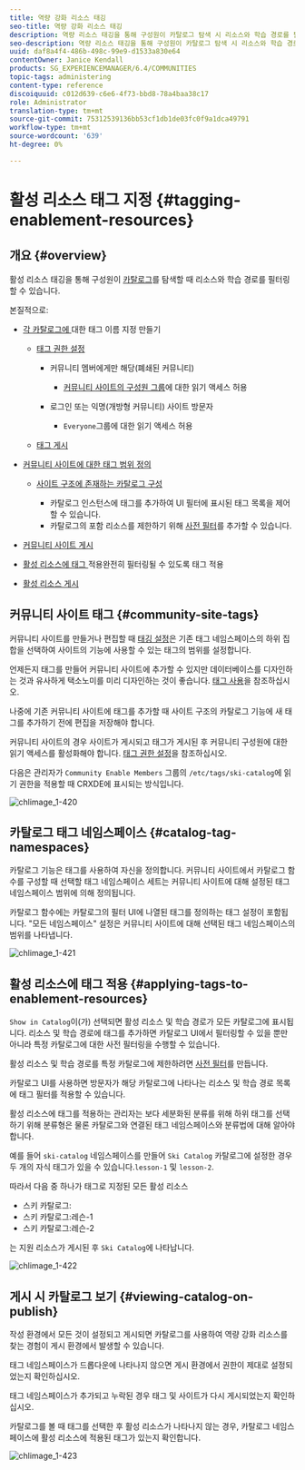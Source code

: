 ```yaml
---
title: 역량 강화 리소스 태깅
seo-title: 역량 강화 리소스 태깅
description: 역량 리소스 태깅을 통해 구성원이 카탈로그 탐색 시 리소스와 학습 경로를 필터링할 수 있습니다
seo-description: 역량 리소스 태깅을 통해 구성원이 카탈로그 탐색 시 리소스와 학습 경로를 필터링할 수 있습니다
uuid: daf8a4f4-486b-498c-99e9-d1533a830e64
contentOwner: Janice Kendall
products: SG_EXPERIENCEMANAGER/6.4/COMMUNITIES
topic-tags: administering
content-type: reference
discoiquuid: c012d639-c6e6-4f73-bbd8-78a4baa38c17
role: Administrator
translation-type: tm+mt
source-git-commit: 75312539136bb53cf1db1de03fc0f9a1dca49791
workflow-type: tm+mt
source-wordcount: '639'
ht-degree: 0%

---
```



# 활성 리소스 태그 지정 {#tagging-enablement-resources}

## 개요 {#overview}

활성 리소스 태깅을 통해 구성원이 [카탈로그](functions.md#catalog-function)를 탐색할 때 리소스와 학습 경로를 필터링할 수 있습니다.

본질적으로:

* [각 카탈로그에 ](../../help/sites-administering/tags.md#creating-a-namespace) 대한 태그 이름 지정 만들기

   * [태그 권한 설정](../../help/sites-administering/tags.md#setting-tag-permissions)

      * 커뮤니티 멤버에게만 해당(폐쇄된 커뮤니티)

         * [커뮤니티 사이트의 구성원 그룹](users.md#publish-group-roles)에 대한 읽기 액세스 허용
      * 로그인 또는 익명(개방형 커뮤니티) 사이트 방문자

         * `Everyone`그룹에 대한 읽기 액세스 허용
   * [태그 게시](../../help/sites-administering/tags.md#publishing-tags)



* [커뮤니티 사이트에 대한 태그 범위 정의](sites-console.md#tagging)

   * [사이트 구조에 존재하는 카탈로그 구성](functions.md#catalog-function)

      * 카탈로그 인스턴스에 태그를 추가하여 UI 필터에 표시된 태그 목록을 제어할 수 있습니다.
      * 카탈로그의 포함 리소스를 제한하기 위해 [사전 필터](catalog-developer-essentials.md#pre-filters)를 추가할 수 있습니다.

* [커뮤니티 사이트 게시](sites-console.md#publishing-the-site)
* [활성 리소스에 태그 ](resources.md#create-a-resource) 적용완전히 필터링될 수 있도록 태그 적용
* [활성 리소스 게시](resources.md#publish)

## 커뮤니티 사이트 태그 {#community-site-tags}

커뮤니티 사이트를 만들거나 편집할 때 [태깅 설정](sites-console.md#tagging)은 기존 태그 네임스페이스의 하위 집합을 선택하여 사이트의 기능에 사용할 수 있는 태그의 범위를 설정합니다.

언제든지 태그를 만들어 커뮤니티 사이트에 추가할 수 있지만 데이터베이스를 디자인하는 것과 유사하게 택소노미를 미리 디자인하는 것이 좋습니다. [태그 사용](../../help/sites-authoring/tags.md)을 참조하십시오.

나중에 기존 커뮤니티 사이트에 태그를 추가할 때 사이트 구조의 카탈로그 기능에 새 태그를 추가하기 전에 편집을 저장해야 합니다.

커뮤니티 사이트의 경우 사이트가 게시되고 태그가 게시된 후 커뮤니티 구성원에 대한 읽기 액세스를 활성화해야 합니다. [태그 권한 설정](../../help/sites-administering/tags.md#setting-tag-permissions)을 참조하십시오.

다음은 관리자가 `Community Enable Members` 그룹의 `/etc/tags/ski-catalog`에 읽기 권한을 적용할 때 CRXDE에 표시되는 방식입니다.

![chlimage_1-420](assets/chlimage_1-420.png)

## 카탈로그 태그 네임스페이스 {#catalog-tag-namespaces}

카탈로그 기능은 태그를 사용하여 자신을 정의합니다. 커뮤니티 사이트에서 카탈로그 함수를 구성할 때 선택할 태그 네임스페이스 세트는 커뮤니티 사이트에 대해 설정된 태그 네임스페이스 범위에 의해 정의됩니다.

카탈로그 함수에는 카탈로그의 필터 UI에 나열된 태그를 정의하는 태그 설정이 포함됩니다. &quot;모든 네임스페이스&quot; 설정은 커뮤니티 사이트에 대해 선택된 태그 네임스페이스의 범위를 나타냅니다.

![chlimage_1-421](assets/chlimage_1-421.png)

## 활성 리소스에 태그 적용 {#applying-tags-to-enablement-resources}

`Show in Catalog`이(가) 선택되면 활성 리소스 및 학습 경로가 모든 카탈로그에 표시됩니다. 리소스 및 학습 경로에 태그를 추가하면 카탈로그 UI에서 필터링할 수 있을 뿐만 아니라 특정 카탈로그에 대한 사전 필터링을 수행할 수 있습니다.

활성 리소스 및 학습 경로를 특정 카탈로그에 제한하려면 [사전 필터](catalog-developer-essentials.md#pre-filters)를 만듭니다.

카탈로그 UI를 사용하면 방문자가 해당 카탈로그에 나타나는 리소스 및 학습 경로 목록에 태그 필터를 적용할 수 있습니다.

활성 리소스에 태그를 적용하는 관리자는 보다 세분화된 분류를 위해 하위 태그를 선택하기 위해 분류형은 물론 카탈로그와 연결된 태그 네임스페이스와 분류법에 대해 알아야 합니다.

예를 들어 `ski-catalog` 네임스페이스를 만들어 `Ski Catalog` 카탈로그에 설정한 경우 두 개의 자식 태그가 있을 수 있습니다.`lesson-1` 및 `lesson-2`.

따라서 다음 중 하나가 태그로 지정된 모든 활성 리소스

* 스키 카탈로그:
* 스키 카탈로그:레슨-1
* 스키 카탈로그:레슨-2

는 지원 리소스가 게시된 후 `Ski Catalog`에 나타납니다.

![chlimage_1-422](assets/chlimage_1-422.png)

## 게시 시 카탈로그 보기 {#viewing-catalog-on-publish}

작성 환경에서 모든 것이 설정되고 게시되면 카탈로그를 사용하여 역량 강화 리소스를 찾는 경험이 게시 환경에서 발생할 수 있습니다.

태그 네임스페이스가 드롭다운에 나타나지 않으면 게시 환경에서 권한이 제대로 설정되었는지 확인하십시오.

태그 네임스페이스가 추가되고 누락된 경우 태그 및 사이트가 다시 게시되었는지 확인하십시오.

카탈로그를 볼 때 태그를 선택한 후 활성 리소스가 나타나지 않는 경우, 카탈로그 네임스페이스에 활성 리소스에 적용된 태그가 있는지 확인합니다.

![chlimage_1-423](assets/chlimage_1-423.png)


